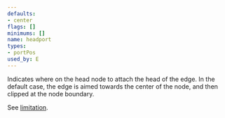 ```yaml
---
defaults:
- center
flags: []
minimums: []
name: headport
types:
- portPos
used_by: E
---
```

Indicates where on the head node to attach the head of the edge.
In the default case, the edge is aimed towards the center of the node,
and then clipped at the node boundary.

See [limitation](#h:undir_note).
